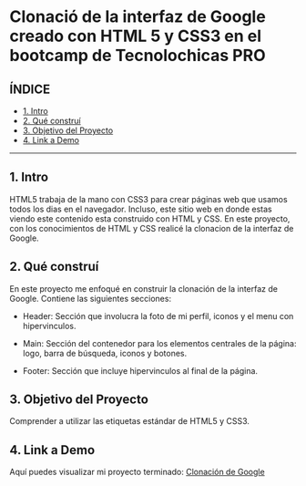 # Clonació de la interfaz de Google creado con HTML 5 y CSS3 en el bootcamp de Tecnolochicas PRO


## **ÍNDICE**

* [1. Intro](https://github.com/johanaagonzalesm7/Clonacion_Google/blob/main/README.md#1-intro)
* [2. Qué construí](https://github.com/johanaagonzalesm7/Clonacion_Google/blob/main/README.md#2-qu%C3%A9-constru%C3%AD)
* [3. Objetivo del Proyecto](https://github.com/johanaagonzalesm7/Clonacion_Google/blob/main/README.md#3-objetivo-del-proyecto)
* [4. Link a Demo](https://github.com/johanaagonzalesm7/Clonacion_Google/blob/main/README.md#4-link-a-demo)

****

## 1. Intro
HTML5 trabaja de la mano con CSS3 para crear páginas web que usamos todos los dias en el navegador. Incluso, este sitio web en donde estas viendo este contenido esta construido con HTML y CSS. En este proyecto, con los conocimientos de HTML y CSS realicé la clonacion de la interfaz de Google.

## 2. Qué construí
En este proyecto me enfoqué en construir la clonación de la interfaz de Google. Contiene las siguientes secciones:  

* Header: Sección que involucra la foto de mi perfil, iconos y el menu con hipervinculos.

* Main: Sección del contenedor para los elementos centrales de la página: logo, barra de búsqueda, iconos y botones.

* Footer: Sección que incluye hipervinculos al final de la página.

## 3. Objetivo del Proyecto
Comprender a utilizar las etiquetas estándar de HTML5 y CSS3.

## 4. Link a Demo
Aquí puedes visualizar mi proyecto terminado: [Clonación de Google](#)
